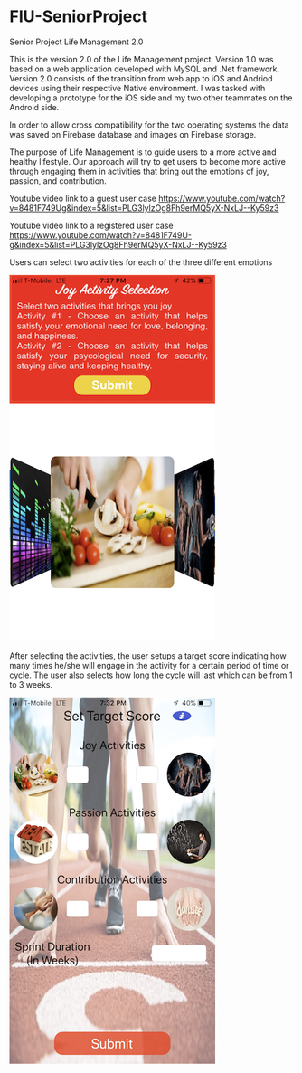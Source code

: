 # FIU-SeniorProject
Senior Project Life Management 2.0

This is the version 2.0 of the Life Management project. Version 1.0 was based on a web application developed with MySQL and .Net framework.
Version 2.0 consists of the transition from web app to iOS and Andriod devices using their respective Native environment. I was tasked with developing a prototype for the iOS side and my two other teammates on the Android side.

In order to allow cross compatibility for the two operating systems the data was saved on Firebase database and images on Firebase storage.

The purpose of Life Management is to guide users to a more active and healthy lifestyle. Our approach will try to get users to become more active through engaging them in activities that bring out the emotions of joy, passion, and contribution.

Youtube video link to a guest user case 
https://www.youtube.com/watch?v=8481F749Ug&index=5&list=PLG3lylzOg8Fh9erMQ5yX-NxLJ--Ky59z3 

Youtube video link to a registered user case
https://www.youtube.com/watch?v=8481F749U-g&index=5&list=PLG3lylzOg8Fh9erMQ5yX-NxLJ--Ky59z3


Users can select two activities for each of the three different emotions

![picture](Documents/img/activitySelection.png)

After selecting the activities, the user setups a target score indicating how many times he/she will engage in the activity for a certain period of time or cycle. The user also selects how long the cycle will last which can be from 1 to 3 weeks.

![picture](Documents/img/sprintSettings.PNG)












